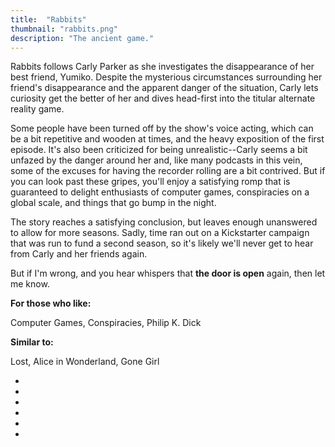 ```yaml
---
title:  "Rabbits"
thumbnail: "rabbits.png"
description: "The ancient game."
---
```


Rabbits follows Carly Parker as she investigates the disappearance of her best friend, Yumiko. Despite the mysterious circumstances surrounding her friend's disappearance and the apparent danger of the situation, Carly lets curiosity get the better of her and dives head-first into the titular alternate reality game.

Some people have been turned off by the show's voice acting, which can be a bit repetitive and wooden at times, and the heavy exposition of the first episode. It's also been criticized for being unrealistic--Carly seems a bit unfazed by the danger around her and, like many podcasts in this vein, some of the excuses for having the recorder rolling are a bit contrived. But if you can look past these gripes, you'll enjoy a satisfying romp that is guaranteed to delight enthusiasts of computer games, conspiracies on a global scale, and things that go bump in the night.

The story reaches a satisfying conclusion, but leaves enough unanswered to allow for more seasons. Sadly, time ran out on a Kickstarter campaign that was run to fund a second season, so it's likely we'll never get to hear from Carly and her friends again.

But if I'm wrong, and you hear whispers that **the door is open** again, then let me know.

**For those who like:**

Computer Games, Conspiracies, Philip K. Dick

**Similar to:**

Lost, Alice in Wonderland, Gone Girl

<ul class="ratings">
    <li class="rating">
        <i class="type icon fas fa-surprise" title="Voice Acting"></i><span class="bar"><span class="fill fill-4"></span></span>
    </li>
    <li class="rating">
        <i class="type icon fas fa-running" title="Pace"></i><span class="bar"><span class="fill fill-5"></span></span>
    </li>
    <li class="rating">
        <i class="type icon fas fa-book" title="Story"></i><span class="bar"><span class="fill fill-5"></span></span>
    </li>
    <li class="rating">
        <i class="type icon fas fa-microphone" title="Audio Engineering"></i><span class="bar"><span class="fill fill-3"></span></span>
    </li>
    <li class="rating">
        <i class="type icon fas fa-magic" title="Realism"></i><span class="bar"><span class="fill fill-4"></span></span>
    </li>
    <li class="rating">
        <i class="type icon fas fa-podcast" title="Overall"></i><span class="bar"><span class="fill fill-5"></span></span>
    </li>
</ul>
